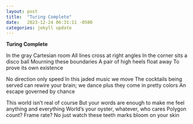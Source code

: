 ```yaml
---
layout: post
title:  "Turing Complete"
date:   2023-12-24 06:31:11 -0500
categories: jekyll update
---
```


**Turing Complete**

In the gray Cartesian room 
All lines cross at right angles
In the corner sits a disco ball
Mourning these boundaries
A pair of high heels float away
To prove its own existence


No direction only speed
In this jaded music we move
The cocktails being served can
rewire your brain; we dance
plus they come in pretty colors
An escape governed by chance


This world isn’t real of course
But your words are enough to 
make me feel anything and everything
World’s your oyster, whatever, who cares
Polygon count? Frame rate? No just watch
these teeth marks bloom on your skin
